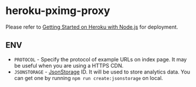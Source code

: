 # heroku-pximg-proxy

Please refer to [Getting Started on Heroku with Node.js](https://devcenter.heroku.com/articles/getting-started-with-nodejs?singlepage=true) for deployment.

## ENV

- `PROTOCOL` - Specify the protocol of example URLs on index page. It may be useful when you are using a HTTPS CDN.
- `JSONSTORAGE` - [JsonStorage](https://jsonstorage.net/) ID. It will be used to store analytics data. You can get one by running `npm run create:jsonstorage` on local.
